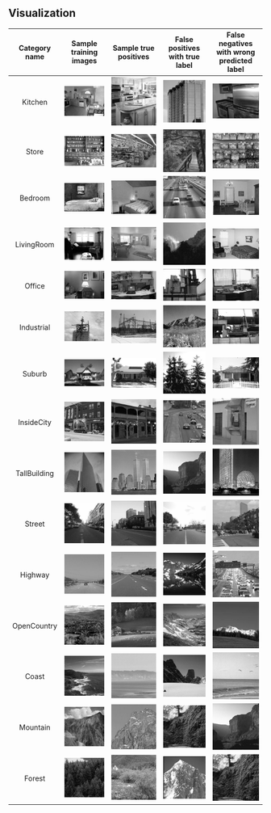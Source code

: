 ## Visualization
| Category name | Sample training images | Sample true positives | False positives with true label | False negatives with wrong predicted label |
| :-----------: | :--------------------: | :-------------------: | :-----------------------------: | :----------------------------------------: |
| Kitchen | ![](thumbnails/Kitchen_train_image_0146.jpg) | ![](thumbnails/Kitchen_TP_image_0203.jpg) | ![](thumbnails/Kitchen_FP_image_0024.jpg) | ![](thumbnails/Kitchen_FN_image_0149.jpg) |
| Store | ![](thumbnails/Store_train_image_0191.jpg) | ![](thumbnails/Store_TP_image_0254.jpg) | ![](thumbnails/Store_FP_image_0026.jpg) | ![](thumbnails/Store_FN_image_0297.jpg) |
| Bedroom | ![](thumbnails/Bedroom_train_image_0146.jpg) | ![](thumbnails/Bedroom_TP_image_0175.jpg) | ![](thumbnails/Bedroom_FP_image_0026.jpg) | ![](thumbnails/Bedroom_FN_image_0207.jpg) |
| LivingRoom | ![](thumbnails/LivingRoom_train_image_0185.jpg) | ![](thumbnails/LivingRoom_TP_image_0096.jpg) | ![](thumbnails/LivingRoom_FP_image_0008.jpg) | ![](thumbnails/LivingRoom_FN_image_0097.jpg) |
| Office | ![](thumbnails/Office_train_image_0152.jpg) | ![](thumbnails/Office_TP_image_0011.jpg) | ![](thumbnails/Office_FP_image_0254.jpg) | ![](thumbnails/Office_FN_image_0062.jpg) |
| Industrial | ![](thumbnails/Industrial_train_image_0191.jpg) | ![](thumbnails/Industrial_TP_image_0297.jpg) | ![](thumbnails/Industrial_FP_image_0382.jpg) | ![](thumbnails/Industrial_FN_image_0256.jpg) |
| Suburb | ![](thumbnails/Suburb_train_image_0191.jpg) | ![](thumbnails/Suburb_TP_image_0128.jpg) | ![](thumbnails/Suburb_FP_image_0180.jpg) | ![](thumbnails/Suburb_FN_image_0103.jpg) |
| InsideCity | ![](thumbnails/InsideCity_train_image_0152.jpg) | ![](thumbnails/InsideCity_TP_image_0040.jpg) | ![](thumbnails/InsideCity_FP_image_0251.jpg) | ![](thumbnails/InsideCity_FN_image_0054.jpg) |
| TallBuilding | ![](thumbnails/TallBuilding_train_image_0152.jpg) | ![](thumbnails/TallBuilding_TP_image_0053.jpg) | ![](thumbnails/TallBuilding_FP_image_0047.jpg) | ![](thumbnails/TallBuilding_FN_image_0292.jpg) |
| Street | ![](thumbnails/Street_train_image_0152.jpg) | ![](thumbnails/Street_TP_image_0057.jpg) | ![](thumbnails/Street_FP_image_0244.jpg) | ![](thumbnails/Street_FN_image_0080.jpg) |
| Highway | ![](thumbnails/Highway_train_image_0152.jpg) | ![](thumbnails/Highway_TP_image_0104.jpg) | ![](thumbnails/Highway_FP_image_0354.jpg) | ![](thumbnails/Highway_FN_image_0257.jpg) |
| OpenCountry | ![](thumbnails/OpenCountry_train_image_0146.jpg) | ![](thumbnails/OpenCountry_TP_image_0044.jpg) | ![](thumbnails/OpenCountry_FP_image_0244.jpg) | ![](thumbnails/OpenCountry_FN_image_0045.jpg) |
| Coast | ![](thumbnails/Coast_train_image_0146.jpg) | ![](thumbnails/Coast_TP_image_0047.jpg) | ![](thumbnails/Coast_FP_image_0155.jpg) | ![](thumbnails/Coast_FN_image_0244.jpg) |
| Mountain | ![](thumbnails/Mountain_train_image_0185.jpg) | ![](thumbnails/Mountain_TP_image_0279.jpg) | ![](thumbnails/Mountain_FP_image_0124.jpg) | ![](thumbnails/Mountain_FN_image_0047.jpg) |
| Forest | ![](thumbnails/Forest_train_image_0152.jpg) | ![](thumbnails/Forest_TP_image_0081.jpg) | ![](thumbnails/Forest_FP_image_0278.jpg) | ![](thumbnails/Forest_FN_image_0124.jpg) |

